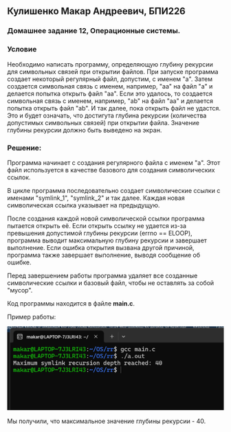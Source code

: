 ## Кулишенко Макар Андреевич, БПИ226
### Домашнее задание 12, Операционные системы.

### Условие

Необходимо написать программу, определяющую глубину рекурсии для символьных связей при открытии файлов. При запуске программа создает некоторый регулярный файл, допустим, с именем "а". Затем создается символьная связь с именем, например, "aa" на файл "a" и делается попытка открыть файл "аа". Если это удалось, то создается символьная связь с именем, например, "ab" на файл "aa" и делается попытка открыть файл "ab". И так далее, пока открыть файл не удастся. Это и будет означать, что достигyта глубина рекурсии (количества допустимых символьных связей) при открытии файла. Значение глубины рекурсии должно быть выведено на экран.

### Решение:

Программа начинает с создания регулярного файла с именем "a". Этот файл используется в качестве базового для создания символических ссылок.

В цикле программа последовательно создает символические ссылки с именами "symlink_1", "symlink_2" и так далее. Каждая новая символическая ссылка указывает на предыдущую.

После создания каждой новой символической ссылки программа пытается открыть её.
Если открыть ссылку не удается из-за превышения допустимой глубины рекурсии (errno == ELOOP), программа выводит максимальную глубину рекурсии и завершает выполнение.
Если ошибка открытия вызвана другой причиной, программа также завершает выполнение, выводя сообщение об ошибке.

Перед завершением работы программа удаляет все созданные символические ссылки и базовый файл, чтобы не оставлять за собой "мусор".

Код программы находится в файле **main.c**.

Пример работы:

![alt text](image.png)

Мы получили, что максимальное значение глубины рекурсии - 40.